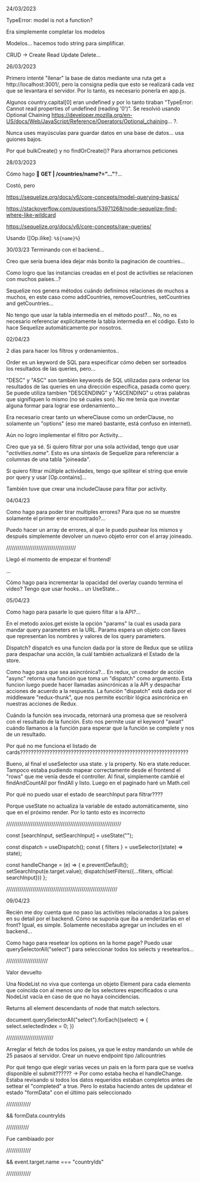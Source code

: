 24/03/2023

TypeError: model is not a function?

Era simplemente completar los modelos

Modelos... hacemos todo string para simplificar.

CRUD -> Create Read Update Delete...

26/03/2023

Primero intenté "llenar" la base de datos mediante una ruta get a http://localhost:3001/, pero la consigna pedía que esto se realizará cada vez que se levantara el servidor. Por lo tanto, es necesario ponerla en app.js. 

Algunos country.capital[0] eran undefined y por lo tanto tiraban "TypeError: Cannot read properties of undefined (reading '0')". Se resolvió usando Optional Chaining https://developer.mozilla.org/en-US/docs/Web/JavaScript/Reference/Operators/Optional_chaining... ?.

Nunca uses mayúsculas para guardar datos en una base de datos... usa guiones bajos.

Por qué bulkCreate() y no findOrCreate()? Para ahorrarnos peticiones

28/03/2023

Cómo hago **📍 GET | /countries/name?="..."**?...

Costó, pero 

https://sequelize.org/docs/v6/core-concepts/model-querying-basics/

https://stackoverflow.com/questions/53971268/node-sequelize-find-where-like-wildcard

https://sequelize.org/docs/v6/core-concepts/raw-queries/

Usando {[Op.ilike]: `%${name}%`}

30/03/23 Terminando con el backend...

Creo que sería buena idea dejar más bonito la paginación de countries...

Como logro que las instancias creadas en el post de activities se relacionen con muchos países...? 

Sequelize nos genera métodos cuándo definimos relaciones de muchos a muchos, en este caso como addCountries, removeCountries, setCountries and getCountries...

No tengo que usar la tabla intermedia en el método post?... No, no es necesario referenciar explicitamente la tabla intermedia en el código. Esto lo hace Sequelize automáticamente por nosotros. 

02/04/23

2 días para hacer los filtros y ordenamientos..

Order es un keyword de SQL para especificar cómo deben ser sorteados los resultados de las queries, pero...

"DESC" y "ASC" son también keywords de SQL utilizadas para ordenar los resultados de las queries en una dirección específica, pasada como query. Se puede utiliza tambien "DESCENDING" y "ASCENDING" u otras palabras que signifiquen lo mismo (no sé cuales son). No me tenía que inventar alguna formar para lograr ese ordenamiento...

Era necesario crear tanto un whereClause como un orderClause, no solamente un "options" (eso me mareó bastante, está confuso en internet). 

Aún no logro implementar el filtro por Activity...

Creo que ya sé. Si quiero filtrar por una sola actividad, tengo que usar "$activities.name$". Esto es una sintaxis de Sequelize para referenciar a columnas de una tabla "joineada". 

Si quiero filtrar múltiple actividades, tengo que splitear el string que envíe por query y usar [Op.contains]...

También tuve que crear una includeClause para filtar por activity.

04/04/23

Como hago para poder tirar multiples errores? Para que no se muestre solamente el primer error encontrado?...

Puedo hacer un array de errores, al que le puedo pushear los mismos y después simplemente devolver un nuevo objeto error con el array joineado.

/////////////////////////////////////

Llegó el momento de empezar el frontend!

...

Cómo hago para incrementar la opacidad del overlay cuando termina el video?
Tengo que usar hooks... un UseState...

05/04/23

Como hago para pasarle lo que quiero filtar a la API?...

En el metodo axios.get existe la opción "params" la cual es usada para mandar query parameters en la URL. Params espera un objeto con llaves que representan los nombres y valores de los query parameters.

Dispatch? dispatch es una funcion dada por la store de Redux que se utiliza para despachar una acción, la cuál también actualizará el Estado de la store.

Como hago para que sea asincrónica?... En redux, un creador de acción "async" retorna una función que toma un "dispatch" como argumento. Esta funcion luego puede hacer llamadas asincrónicas a la API y despachar acciones de acuerdo a la respuesta. La función "dispatch" está dada por el middleware "redux-thunk", que nos permite escribir lógica asincrónica en nuestras acciones de Redux.

Cuándo la función sea invocada, retornará una promesa que se resolverá con el resultado de la función. Esto nos permite usar el keyword "await" cuándo llamanos a la función para esperar que la función se complete y nos de un resultado. 

Por qué no me funciona el listado de cards???????????????????????????????????????????????????????????????

Bueno, al final el useSelector usa state. y la property. No era state.reducer. Tampoco estaba pudiendo mapear correctamente desde el frontend el "rows" que me venía desde el controller. Al final, simplemente cambié el findAndCountAll por findAll y listo. Luego en el paginado haré un Math.ceil

Por qué no puedo usar el estado de searchInput para filtrar????

Porque useState no actualiza la variable de estado automáticamente, sino que en el próximo render. Por lo tanto esto es incorrecto

/////////////////////////////////////////////////////////////

const [searchInput, setSearchInput] = useState("");

  const dispatch = useDispatch();
  const { filters } = useSelector((state) => state);

  const handleChange = (e) => {
    e.preventDefault();
    setSearchInput(e.target.value);
    dispatch(setFilters({...filters, official: searchInput}))
  };

  ///////////////////////////////////////////////////////////

  09/04/23

  Recién me doy cuenta que no paso las activities relacionadas a los países en su detail por el backend. Cómo se suponía que iba a renderizarlas en el front? Igual, es simple. Solamente necesitaba agregar un includes en el backend...

  Como hago para resetear los options en la home page? Puedo usar querySelectorAll("select") para seleccionar todos los selects y resetearlos...

  //////////////////////

  Valor devuelto

Una NodeList no viva que contenga un objeto Element para cada elemento que coincida con al menos uno de los selectores especificados o una NodeList vacía en caso de que no haya coincidencias.

Returns all element descendants of node that match selectors.

document.querySelectorAll("select").forEach((select) => {
      select.selectedIndex = 0;
    })

/////////////////////////

Arreglar el fetch de todos los paises, ya que le estoy mandando un while de 25 pasaos al servidor. Crear un nuevo endpoint tipo /allcountries

Por qué tengo que elegir varias veces un país en la form para que se vuelva disponible el submit?????? -> Por como estaba hecha el handleChange. Estaba revisando si todos los datos requeridos estaban completos antes de settear el "completed" a true. Pero lo estaba haciendo antes de updatear el estado "formData" con el último país seleccionado 

/////////////

&&
      formData.countryIds

////////////

Fue cambiaado por 

/////////////

&&
    event.target.name === "countryIds"

/////////////



